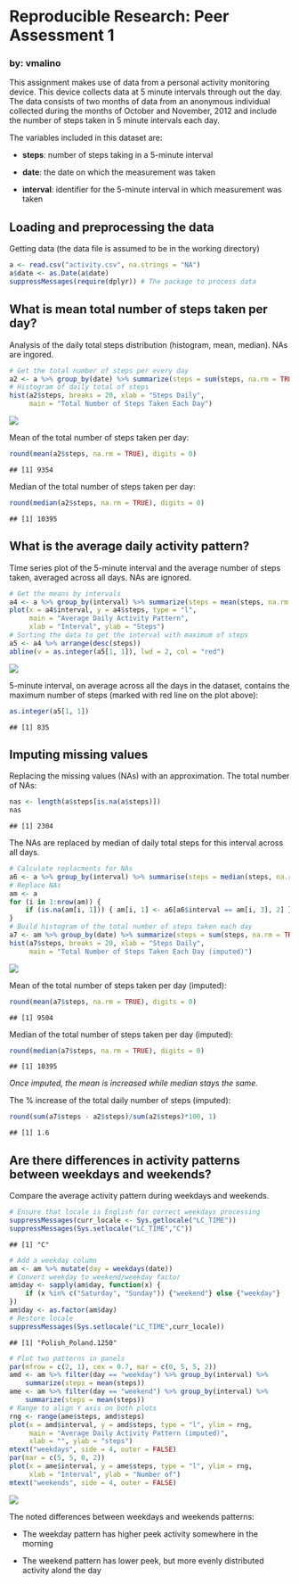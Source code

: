# Reproducible Research: Peer Assessment 1

### by: vmalino

This assignment makes use of data from a personal activity monitoring device. This device collects data at 5 minute intervals through out the day. The data consists of two months of data from an anonymous individual collected during the months of October and November, 2012 and include the number of steps taken in 5 minute intervals each day.

The variables included in this dataset are:

* **steps**: number of steps taking in a 5-minute interval

* **date**: the date on which the measurement was taken

* **interval**: identifier for the 5-minute interval in which measurement was taken

## Loading and preprocessing the data
Getting data (the data file is assumed to be in the working directory)

```r
a <- read.csv("activity.csv", na.strings = "NA")
a$date <- as.Date(a$date)
suppressMessages(require(dplyr)) # The package to process data
```

## What is mean total number of steps taken per day?
Analysis of the daily total steps distribution (histogram, mean, median). NAs are ingored.

```r
# Get the total number of steps per every day
a2 <- a %>% group_by(date) %>% summarize(steps = sum(steps, na.rm = TRUE))
# Histogram of daily total of steps
hist(a2$steps, breaks = 20, xlab = "Steps Daily",
     main = "Total Number of Steps Taken Each Day")
```

![](PA1_template_files/figure-html/unnamed-chunk-2-1.png)

Mean of the total number of steps taken per day: 

```r
round(mean(a2$steps, na.rm = TRUE), digits = 0)
```

```
## [1] 9354
```

Median of the total number of steps taken per day:

```r
round(median(a2$steps, na.rm = TRUE), digits = 0)
```

```
## [1] 10395
```

## What is the average daily activity pattern?
Time series plot of the 5-minute interval and the average number of steps taken, averaged across all days. NAs are ignored.

```r
# Get the means by intervals
a4 <- a %>% group_by(interval) %>% summarize(steps = mean(steps, na.rm = TRUE))
plot(x = a4$interval, y = a4$steps, type = "l",
     main = "Average Daily Activity Pattern",
     xlab = "Interval", ylab = "Steps")
# Sorting the data to get the interval with maximum of steps
a5 <- a4 %>% arrange(desc(steps))
abline(v = as.integer(a5[1, 1]), lwd = 2, col = "red")
```

![](PA1_template_files/figure-html/unnamed-chunk-5-1.png)

5-minute interval, on average across all the days in the dataset, contains the maximum number of steps (marked with red line on the plot above):

```r
as.integer(a5[1, 1])
```

```
## [1] 835
```

## Imputing missing values
Replacing the missing values (NAs) with an approximation. The total number of NAs: 

```r
nas <- length(a$steps[is.na(a$steps)])
nas
```

```
## [1] 2304
```

The NAs are replaced by median of daily total steps for this interval across all days.  

```r
# Calculate replacments for NAs
a6 <- a %>% group_by(interval) %>% summarise(steps = median(steps, na.rm = TRUE))
# Replace NAs
am <- a
for (i in 1:nrow(am)) {
    if (is.na(am[i, 1])) { am[i, 1] <- a6[a6$interval == am[i, 3], 2] }
}
# Build histogram of the total number of steps taken each day
a7 <- am %>% group_by(date) %>% summarize(steps = sum(steps, na.rm = TRUE))
hist(a7$steps, breaks = 20, xlab = "Steps Daily",
     main = "Total Number of Steps Taken Each Day (imputed)")
```

![](PA1_template_files/figure-html/unnamed-chunk-8-1.png)

Mean of the total number of steps taken per day (imputed):

```r
round(mean(a7$steps, na.rm = TRUE), digits = 0)
```

```
## [1] 9504
```

Median of the total number of steps taken per day (imputed):

```r
round(median(a7$steps, na.rm = TRUE), digits = 0)
```

```
## [1] 10395
```
*Once imputed, the mean is increased while median stays the same.*

The % increase of the total daily number of steps (imputed):

```r
round(sum(a7$steps - a2$steps)/sum(a2$steps)*100, 1)
```

```
## [1] 1.6
```

## Are there differences in activity patterns between weekdays and weekends?
Compare the average activity pattern during weekdays and weekends.

```r
# Ensure that locale is English for correct weekdays processing
suppressMessages(curr_locale <- Sys.getlocale("LC_TIME"))
suppressMessages(Sys.setlocale("LC_TIME","C"))
```

```
## [1] "C"
```

```r
# Add a weekday column
am <- am %>% mutate(day = weekdays(date))
# Convert weekday to weekend/weekday factor
am$day <- sapply(am$day, function(x) {
    if (x %in% c("Saturday", "Sunday")) {"weekend"} else {"weekday"}
})
am$day <- as.factor(am$day)
# Restore locale
suppressMessages(Sys.setlocale("LC_TIME",curr_locale))
```

```
## [1] "Polish_Poland.1250"
```

```r
# Plot two patterns in panels
par(mfrow = c(2, 1), cex = 0.7, mar = c(0, 5, 5, 2))
amd <- am %>% filter(day == "weekday") %>% group_by(interval) %>%
    summarize(steps = mean(steps))
ame <- am %>% filter(day == "weekend") %>% group_by(interval) %>%
    summarize(steps = mean(steps))
# Range to align Y axis on both plots
rng <- range(ame$steps, amd$steps)
plot(x = amd$interval, y = amd$steps, type = "l", ylim = rng,
     main = "Average Daily Activity Pattern (imputed)",
     xlab = "", ylab = "steps")
mtext("weekdays", side = 4, outer = FALSE)
par(mar = c(5, 5, 0, 2))
plot(x = ame$interval, y = ame$steps, type = "l", ylim = rng,
     xlab = "Interval", ylab = "Number of")
mtext("weekends", side = 4, outer = FALSE)
```

![](PA1_template_files/figure-html/unnamed-chunk-12-1.png)

The noted differences between weekdays and weekends patterns:

* The weekday pattern has higher peek activity somewhere in the morning

* The weekend pattern has lower peek, but more evenly distributed activity alond the day

